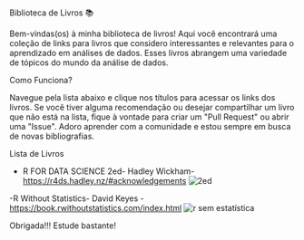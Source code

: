 
Biblioteca de Livros 📚

Bem-vindas(os) à minha biblioteca de livros! Aqui você encontrará uma coleção de links para livros que considero interessantes e relevantes para o aprendizado em análises de dados. Esses livros abrangem uma variedade de tópicos do mundo da análise de dados.

Como Funciona?

Navegue pela lista abaixo e clique nos títulos para acessar os links dos livros. Se você tiver alguma recomendação ou desejar compartilhar um livro que não está na lista, fique à vontade para criar um "Pull Request" ou abrir uma "Issue". Adoro aprender com a comunidade e estou sempre em busca de novas bibliografias.

Lista de Livros

- R FOR DATA SCIENCE 2ed- Hadley Wickham-  https://r4ds.hadley.nz/#acknowledgements
![2ed](https://github.com/JenniferLopes/Livros/assets/67852083/4cee3fb7-a1a9-418d-bec0-7533386b0839)

-R Without Statistics- David Keyes - https://book.rwithoutstatistics.com/index.html
![r sem estatística](https://github.com/JenniferLopes/Livros/assets/67852083/336f2b74-f95d-4000-ad17-278b48ecffc6)




Obrigada!!! Estude bastante!
